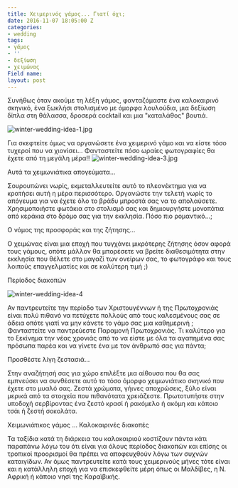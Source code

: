 ```yaml
---
title: Χειμερινός γάμος... Γιατί όχι;
date: 2016-11-07 18:05:00 Z
categories:
- wedding
tags:
- γάμος
- ''
- δεξίωση
- χειμώνας
Field name: 
layout: post
---
```


Συνήθως όταν ακούμε τη λέξη γάμος, φανταζόμαστε ένα καλοκαιρινό σκηνικό, ένα ξωκλήσι στολισμένο με όμορφα λουλούδια, μια δεξίωση δίπλα στη θάλασσα, δροσερά cocktail και μια "καταλάθος" βουτιά.

![winter-wedding-idea-1.jpg](/uploads/winter-wedding-idea-1.jpg)

Για σκεφτείτε όμως να οργανώσετε ένα χειμερινό γάμο και να είστε τόσο τυχεροί που να χιονίσει... Φανταστείτε πόσο ωραίες φωτογραφίες θα έχετε από τη μεγάλη μέρα!! ![winter-wedding-idea-3.jpg](/uploads/winter-wedding-idea-3.jpg)

Αυτά τα χειμωνιάτικα απογεύματα...

Σουρουπώνει νωρίς, εκμεταλλευτείτε αυτό το πλεονέκτημα για να κρατήσει αυτή η μέρα περισσότερο.  Οργανώστε την τελετή νωρίς το απόγευμα για να έχετε όλο το βράδυ μπροστά σας να το απολαύσετε. Χρησιμοποιήστε φωτάκια στο στολισμό σας και δημιουργήστε μονοπάτια από κεράκια στο δρόμο σας για την εκκλησία.  Πόσο πιο ρομαντικό...;

Ο νόμος της προσφοράς και της ζήτησης...

Ο χειμώνας είναι μια εποχή που τυγχάνει μικρότερης ζήτησης όσον αφορά τους γάμους, οπότε μάλλον θα μπορέσετε να βρείτε διαθεσιμότητα στην εκκλησία που θέλετε στο μαγαζί των ονείρων σας, το φωτογράφο και τους λοιπούς επαγγελματίες και σε καλύτερη τιμή ;)

Περίοδος διακοπών

![winter-wedding-idea-4](/uploads/winter-wedding-idea-4.jpg)

Αν παντρευτείτε την περίοδο των Χριστουγέννων ή της Πρωτοχρονιάς είναι πολύ πιθανό να πετύχετε πολλούς από τους καλεσμένους σας σε άδεια οπότε γιατί να μην κάνετε το γάμο σας μια καθημερινή ; Φανταστείτε να παντρεύεστε Παραμονή Πρωτοχρονιάς. Τι καλύτερο για το ξεκίνημα την νέας χρονιάς από το να είστε με όλα τα αγαπημένα σας πρόσωπα παρέα και να γίνετε ένα με τον άνθρωπό σας για πάντα;

Προσθέστε λίγη ζεστασιά...

Στην αναζήτησή σας για χώρο επιλέξτε μια αίθουσα που θα σας εμπνεύσει να συνθέσετε αυτό το τόσο όμορφο χειμωνιάτικο σκηνικό που έχετε στο μυαλό σας. Ζεστά χρώματα, γήινες αποχρώσεις, ξύλο είναι μερικά από τα στοιχεία που πιθανότατα χρειάζεστε. Πρωτοτυπήστε στην υποδοχή σερβίροντας ένα ζεστό κρασί ή ρακόμελο ή ακόμη και κάποιο τσάι ή ζεστή σοκολάτα.

Χειμωνιάτικος γάμος ... Καλοκαιρινές διακοπές

Τα ταξίδια κατά τη διάρκεια του καλοκαιριού κοστίζουν πάντα κάτι παραπάνω  λόγω του ότι είναι για όλους περίοδος διακοπών και επίσης οι τροπικοί προορισμοί θα πρέπει να αποφευχθούν λόγω των συχνών καταιγίδων. Αν όμως παντρευτείτε κατά τους χειμερινούς μήνες τότε είναι και η κατάλληλη εποχή για να επισκεφθείτε μέρη όπως οι Μαλδίβες, η Ν. Αφρική ή κάποιο νησί της Καραϊβικής.